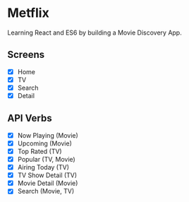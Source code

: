 # Metflix

Learning React and ES6 by building a Movie Discovery App.

## Screens

- [x] Home
- [x] TV
- [x] Search
- [x] Detail

## API Verbs

- [x] Now Playing (Movie)
- [x] Upcoming (Movie)
- [x] Top Rated (TV)
- [x] Popular (TV, Movie)
- [x] Airing Today (TV)
- [x] TV Show Detail (TV)
- [x] Movie Detail (Movie)
- [x] Search (Movie, TV)
